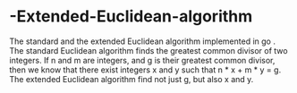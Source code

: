 # -Extended-Euclidean-algorithm
The standard and the extended Euclidean algorithm implemented in go
.
The standard Euclidean algorithm finds the greatest common divisor of two integers.
If n and m are integers, and g is their greatest common divisor, then we know that there exist integers x and y such that n * x + m * y = g. The extended Euclidean algorithm find not just g, but also x and y.
